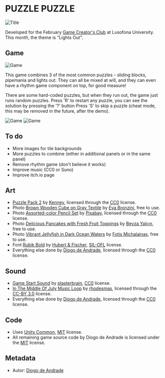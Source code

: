 # PUZZLE PUZZLE

![Title](Screenshots/Screenshot_1.png)

Developed for the February [Game Creator's Club] at Lusofona University.
This month, the theme is "Lights Out". 

## Game

![Game](Screenshots/Screenshot_2.png)

This game combines 3 of the most common puzzles - sliding blocks, pipemania and lights out.
They can all be mixed at will, and they can even have a rhythm game component on top, for good measure!

There are some hard-coded puzzles, but when they run out, the game just runs random puzzles.
Press 'R' to restart any puzzle, you can see the solution by pressing the '?' button
Press 'S' to skip a puzzle (cheat mode, this may be removed in the future, after the demo).

![Game](Screenshots/Screenshot_3.png)
![Game](Screenshots/Screenshot_4.png)

## To do

- More images for tile backgrounds
- More puzzles to combine (either in additional panels or in the same panel)
- Remove rhythm game (don't believe it works)
- Improve music (CC0 or Suno)
- Improve itch.io page

## Art

- [Puzzle Pack 2](https://kenney.nl/assets/puzzle-pack-2) by [Kenney](https://kenney.nl), licensed through the [CC0] license.
- Photo [Brown Wooden Cube on Gray Textile](https://www.pexels.com/photo/brown-wooden-cube-on-gray-textile-6469463/) by [Eva Bronzini](https://www.pexels.com/@eva-bronzini/), free to use.
- Photo [Assorted-color Pencil Set](https://www.pexels.com/photo/assorted-color-pencil-set-459799/) by [Pixabay](https://www.pexels.com/@pixabay/), licensed through the [CC0] license.
- Photo [Delicious Pancakes with Fresh Fruit Toppings](https://www.pexels.com/photo/delicious-pancakes-with-fresh-fruit-toppings-30911365/) by [Beyza Yalçın](https://www.pexels.com/@beyza-yalcin-153182170/), free to use.
- Photo [Vibrant Jellyfish in Dark Ocean Waters](https://www.pexels.com/photo/vibrant-jellyfish-in-dark-ocean-waters-30835507/) by [Fotis Michalainas](https://www.pexels.com/@fotis-michalainas-2149881541/), free to use.
- Font [Rubik Bold](https://pt.fonts2u.com/rubik-bold.fonte) by [Hubert & Fischer](https://hfs-studio.com/), [SIL-OFL] license.
- Everything else done by [Diogo de Andrade], licensed through the [CC0] license.

## Sound

- [Game Start Sound](https://freesound.org/people/plasterbrain/sounds/243020/) by [plasterbrain](https://freesound.org/people/plasterbrain/), [CC0] license.
- [In The Middle Of July Music Loop](https://freesound.org/people/rhodesmas/sounds/323545/) by [rhodesmas](https://freesound.org/people/rhodesmas/), licensed through the [CC-BY 3.0] license.
- Everything else done by [Diogo de Andrade], licensed through the [CC0] license.

## Code

- Uses [Unity Common], [MIT] license.
- All remaining game source code by Diogo de Andrade is licensed under the [MIT] license.

## Metadata

- Autor: [Diogo de Andrade]

[Diogo de Andrade]:https://github.com/DiogoDeAndrade
[CC0]:https://creativecommons.org/publicdomain/zero/1.0/
[CC-BY 3.0]:https://creativecommons.org/licenses/by/3.0/
[CC-BY-NC 3.0]:https://creativecommons.org/licenses/by-nc/3.0/
[CC-BY-SA 4.0]:http://creativecommons.org/licenses/by-sa/4.0/
[CC-BY 4.0]:https://creativecommons.org/licenses/by/4.0/
[CC-BY-NC 4.0]:https://creativecommons.org/licenses/by-nc/4.0/
[OkapiKit]:https://github.com/VideojogosLusofona/OkapiKit
[Unity Common]:https://github.com/DiogoDeAndrade/UnityCommon
[Game Creator's Club]:https://game-creators-club.itch.io/
[SIL-OFL]: https://scripts.sil.org/OFL
[MIT]:LICENSE
